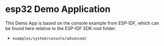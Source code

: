 # esp32 Demo Application

This Demo App is based on the console example from ESP-IDF, which can be found
here relative to the ESP-IDF SDK root folder:

- `examples/system/console/advanced/`
